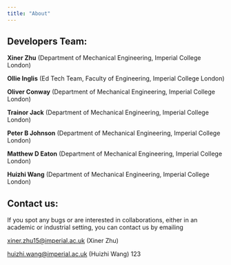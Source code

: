 ```yaml
---
title: "About"
---
```


## Developers Team:

**Xiner Zhu** (Department of Mechanical Engineering, Imperial College London)

**Ollie Inglis** (Ed Tech Team, Faculty of Engineering, Imperial College London)

**Oliver Conway** (Department of Mechanical Engineering, Imperial College London)

**Trainor Jack** (Department of Mechanical Engineering, Imperial College London)

**Peter B Johnson** (Department of Mechanical Engineering, Imperial College London)

**Matthew D Eaton** (Department of Mechanical Engineering, Imperial College London)

**Huizhi Wang** (Department of Mechanical Engineering, Imperial College London)

## Contact us:

If you spot any bugs or are interested in collaborations, either in an academic or industrial setting, you can contact us by emailing

xiner.zhu15@imperial.ac.uk (Xiner Zhu)

huizhi.wang@imperial.ac.uk (Huizhi Wang)
123